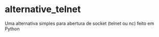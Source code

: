 # alternative_telnet
Uma alternativa simples para abertura de socket (telnet ou nc) feito em Python
